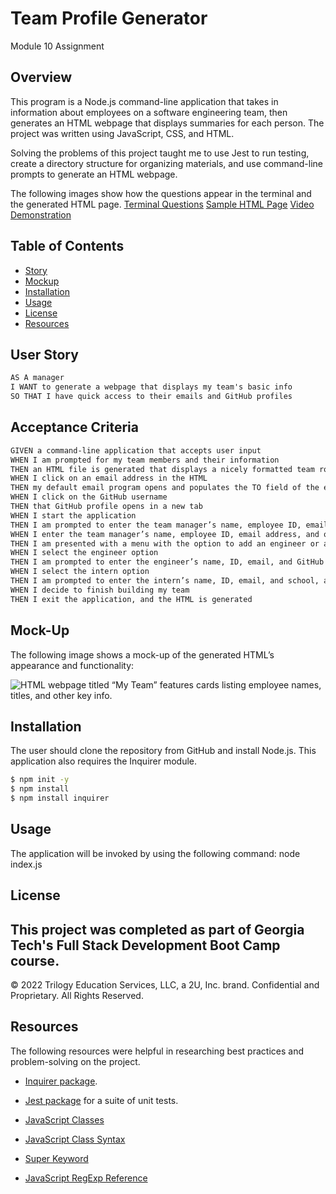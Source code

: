 # Team Profile Generator

Module 10 Assignment
## Overview

This program is a Node.js command-line application that takes in information about employees on a software engineering team, then generates an HTML webpage that displays summaries for each person. The project was written using JavaScript, CSS, and HTML. 

Solving the problems of this project taught me to use Jest to run testing, create a directory structure for organizing materials, and use command-line prompts to generate an HTML webpage.

The following images show how the questions appear in the terminal and the generated HTML page.
[Terminal Questions]("./Assets/TerminalQuestions.png")
[Sample HTML Page]("./Assets/SampleHTML.png")
[Video Demonstration](https://watch.screencastify.com/v/u5101uCoNl6kGYZ3f9tu)


## Table of Contents

- [Story](#user-story)
- [Mockup](#mockup) 
- [Installation](#installation)
- [Usage](#usage)
- [License](#license)
- [Resources](#resources)

## User Story

```md
AS A manager
I WANT to generate a webpage that displays my team's basic info
SO THAT I have quick access to their emails and GitHub profiles
```

## Acceptance Criteria

```md
GIVEN a command-line application that accepts user input
WHEN I am prompted for my team members and their information
THEN an HTML file is generated that displays a nicely formatted team roster based on user input
WHEN I click on an email address in the HTML
THEN my default email program opens and populates the TO field of the email with the address
WHEN I click on the GitHub username
THEN that GitHub profile opens in a new tab
WHEN I start the application
THEN I am prompted to enter the team manager’s name, employee ID, email address, and office number
WHEN I enter the team manager’s name, employee ID, email address, and office number
THEN I am presented with a menu with the option to add an engineer or an intern or to finish building my team
WHEN I select the engineer option
THEN I am prompted to enter the engineer’s name, ID, email, and GitHub username, and I am taken back to the menu
WHEN I select the intern option
THEN I am prompted to enter the intern’s name, ID, email, and school, and I am taken back to the menu
WHEN I decide to finish building my team
THEN I exit the application, and the HTML is generated
```

## Mock-Up

The following image shows a mock-up of the generated HTML’s appearance and functionality:

![HTML webpage titled “My Team” features cards listing employee names, titles, and other key info.]()

## Installation
The user should clone the repository from GitHub and install Node.js.  This application also requires the Inquirer module.

```bash
$ npm init -y
$ npm install
$ npm install inquirer

```

## Usage
The application will be invoked by using the following command:
node index.js


## License
This project was completed as part of Georgia Tech's Full Stack Development Boot Camp course. 
---
© 2022 Trilogy Education Services, LLC, a 2U, Inc. brand. Confidential and Proprietary. All Rights Reserved.



## Resources
The following resources were helpful in researching best practices and problem-solving on the project.
* [Inquirer package](https://www.npmjs.com/package/inquirer/v/8.2.4).

* [Jest package](https://www.npmjs.com/package/jest) for a suite of unit tests.

* [JavaScript Classes](https://www.w3schools.com/js/js_classes.asp)

* [JavaScript Class Syntax](https://www.w3schools.com/js/js_classes.asp)

* [Super Keyword](https://developer.mozilla.org/en-US/docs/Web/JavaScript/Reference/Operators/super)

* [JavaScript RegExp Reference](https://www.w3schools.com/jsref/jsref_obj_regexp.asp)